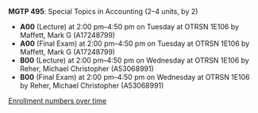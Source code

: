**MGTP 495**: Special Topics in Accounting (2–4 units, by 2)

- **A00** (Lecture) at 2:00 pm–4:50 pm on Tuesday at OTRSN 1E106 by Maffett, Mark G (A17248799)
- **A00** (Final Exam) at 2:00 pm–4:50 pm on Tuesday at OTRSN 1E106 by Maffett, Mark G (A17248799)
- **B00** (Lecture) at 2:00 pm–4:50 pm on Wednesday at OTRSN 1E106 by Reher, Michael Christopher (A53068991)
- **B00** (Final Exam) at 2:00 pm–4:50 pm on Wednesday at OTRSN 1E106 by Reher, Michael Christopher (A53068991)

[Enrollment numbers over time](./MGTP495.tsv)
